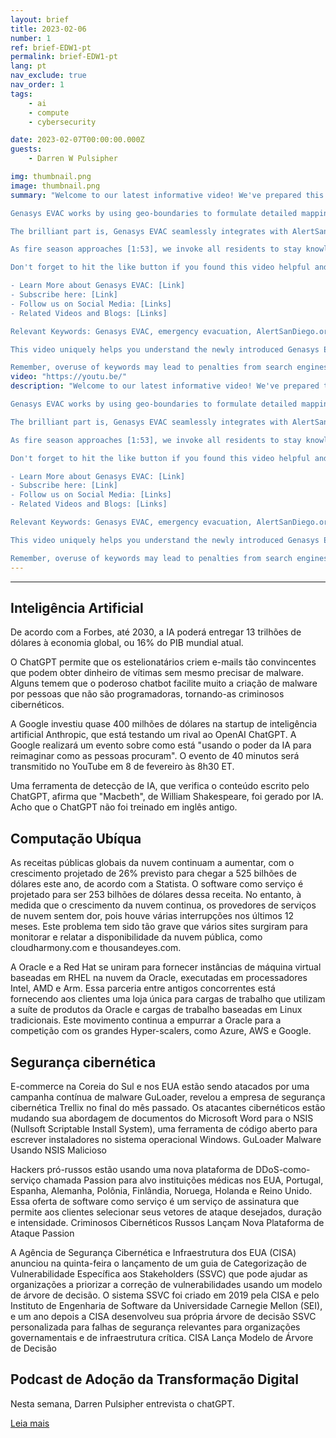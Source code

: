 ```yaml
---
layout: brief
title: 2023-02-06
number: 1
ref: brief-EDW1-pt
permalink: brief-EDW1-pt
lang: pt
nav_exclude: true
nav_order: 1
tags:
    - ai
    - compute
    - cybersecurity

date: 2023-02-07T00:00:00.000Z
guests:
    - Darren W Pulsipher

img: thumbnail.png
image: thumbnail.png
summary: "Welcome to our latest informative video! We've prepared this content to bring you up-to-speed on the latest emergency preparedness measures being implemented in San Diego County with the launch of Genasys EVAC technology [0:13]. This revolutionary system is engineered for improving location-specific alerts and streamlining emergency evacuations [0:27].

Genasys EVAC works by using geo-boundaries to formulate detailed mapping zones [0:48]. This strategic innovation aims to reduce unnecessary evacuations and enable faster repopulation after the event, enhancing effectiveness and efficiency of emergency responses [1:02].

The brilliant part is, Genasys EVAC seamlessly integrates with AlertSanDiego.org and the SD Emergency application [1:23]. There is no need for additional downloads for registered users, making it user-friendly and easily accessible [1:35].

As fire season approaches [1:53], we invoke all residents to stay knowledgeable and prepared. Knowing that this advanced technology is in place to protect San Diego County gives as all peace of mind [2:08].

Don't forget to hit the like button if you found this video helpful and subscribe for more updates. Follow us on all major social media platforms for real-time information. Links to related videos and resources are provided below for your convenience. We appreciate your continued support and remember, preparedness saves lives!

- Learn More about Genasys EVAC: [Link]
- Subscribe here: [Link]
- Follow us on Social Media: [Links]
- Related Videos and Blogs: [Links]

Relevant Keywords: Genasys EVAC, emergency evacuation, AlertSanDiego.org, SD Emergency app, San Diego County, emergency preparedness, geo-boundaries, mapping zones.

This video uniquely helps you understand the newly introduced Genasys EVAC technology in San Diego County. Regular content updates are part of our commitment to help the community stay safe and informed. 

Remember, overuse of keywords may lead to penalties from search engines. Maintain a natural flow of language to improve readability.Blog: https://embracingdigital.org/brief-EDW70-esPodcast: https://share.transistor.fm/s/1792d234"
video: "https://youtu.be/"
description: "Welcome to our latest informative video! We've prepared this content to bring you up-to-speed on the latest emergency preparedness measures being implemented in San Diego County with the launch of Genasys EVAC technology [0:13]. This revolutionary system is engineered for improving location-specific alerts and streamlining emergency evacuations [0:27].

Genasys EVAC works by using geo-boundaries to formulate detailed mapping zones [0:48]. This strategic innovation aims to reduce unnecessary evacuations and enable faster repopulation after the event, enhancing effectiveness and efficiency of emergency responses [1:02].

The brilliant part is, Genasys EVAC seamlessly integrates with AlertSanDiego.org and the SD Emergency application [1:23]. There is no need for additional downloads for registered users, making it user-friendly and easily accessible [1:35].

As fire season approaches [1:53], we invoke all residents to stay knowledgeable and prepared. Knowing that this advanced technology is in place to protect San Diego County gives as all peace of mind [2:08].

Don't forget to hit the like button if you found this video helpful and subscribe for more updates. Follow us on all major social media platforms for real-time information. Links to related videos and resources are provided below for your convenience. We appreciate your continued support and remember, preparedness saves lives!

- Learn More about Genasys EVAC: [Link]
- Subscribe here: [Link]
- Follow us on Social Media: [Links]
- Related Videos and Blogs: [Links]

Relevant Keywords: Genasys EVAC, emergency evacuation, AlertSanDiego.org, SD Emergency app, San Diego County, emergency preparedness, geo-boundaries, mapping zones.

This video uniquely helps you understand the newly introduced Genasys EVAC technology in San Diego County. Regular content updates are part of our commitment to help the community stay safe and informed. 

Remember, overuse of keywords may lead to penalties from search engines. Maintain a natural flow of language to improve readability.Blog: https://embracingdigital.org/brief-EDW70-esPodcast: https://share.transistor.fm/s/1792d234"
---
```






---

## Inteligência Artificial

De acordo com a Forbes, até 2030, a IA poderá entregar 13 trilhões de dólares à economia global, ou 16% do PIB mundial atual.

O ChatGPT permite que os estelionatários criem e-mails tão convincentes que podem obter dinheiro de vítimas sem mesmo precisar de malware. Alguns temem que o poderoso chatbot facilite muito a criação de malware por pessoas que não são programadoras, tornando-as criminosos cibernéticos.

A Google investiu quase 400 milhões de dólares na startup de inteligência artificial Anthropic, que está testando um rival ao OpenAI ChatGPT. A Google realizará um evento sobre como está "usando o poder da IA para reimaginar como as pessoas procuram". O evento de 40 minutos será transmitido no YouTube em 8 de fevereiro às 8h30 ET.

Uma ferramenta de detecção de IA, que verifica o conteúdo escrito pelo ChatGPT, afirma que "Macbeth", de William Shakespeare, foi gerado por IA. Acho que o ChatGPT não foi treinado em inglês antigo.

## Computação Ubíqua

As receitas públicas globais da nuvem continuam a aumentar, com o crescimento projetado de 26% previsto para chegar a 525 bilhões de dólares este ano, de acordo com a Statista. O software como serviço é projetado para ser 253 bilhões de dólares dessa receita. No entanto, à medida que o crescimento da nuvem continua, os provedores de serviços de nuvem sentem dor, pois houve várias interrupções nos últimos 12 meses. Este problema tem sido tão grave que vários sites surgiram para monitorar e relatar a disponibilidade da nuvem pública, como cloudharmony.com e thousandeyes.com.

A Oracle e a Red Hat se uniram para fornecer instâncias de máquina virtual baseadas em RHEL na nuvem da Oracle, executadas em processadores Intel, AMD e Arm. Essa parceria entre antigos concorrentes está fornecendo aos clientes uma loja única para cargas de trabalho que utilizam a suíte de produtos da Oracle e cargas de trabalho baseadas em Linux tradicionais. Este movimento continua a empurrar a Oracle para a competição com os grandes Hyper-scalers, como Azure, AWS e Google.

## Segurança cibernética

E-commerce na Coreia do Sul e nos EUA estão sendo atacados por uma campanha contínua de malware GuLoader, revelou a empresa de segurança cibernética Trellix no final do mês passado. Os atacantes cibernéticos estão mudando sua abordagem de documentos do Microsoft Word para o NSIS (Nullsoft Scriptable Install System), uma ferramenta de código aberto para escrever instaladores no sistema operacional Windows. GuLoader Malware Usando NSIS Malicioso

Hackers pró-russos estão usando uma nova plataforma de DDoS-como-serviço chamada Passion para alvo instituições médicas nos EUA, Portugal, Espanha, Alemanha, Polônia, Finlândia, Noruega, Holanda e Reino Unido. Essa oferta de software como serviço é um serviço de assinatura que permite aos clientes selecionar seus vetores de ataque desejados, duração e intensidade. Criminosos Cibernéticos Russos Lançam Nova Plataforma de Ataque Passion

A Agência de Segurança Cibernética e Infraestrutura dos EUA (CISA) anunciou na quinta-feira o lançamento de um guia de Categorização de Vulnerabilidade Específica aos Stakeholders (SSVC) que pode ajudar as organizações a priorizar a correção de vulnerabilidades usando um modelo de árvore de decisão. O sistema SSVC foi criado em 2019 pela CISA e pelo Instituto de Engenharia de Software da Universidade Carnegie Mellon (SEI), e um ano depois a CISA desenvolveu sua própria árvore de decisão SSVC personalizada para falhas de segurança relevantes para organizações governamentais e de infraestrutura crítica. CISA Lança Modelo de Árvore de Decisão

## Podcast de Adoção da Transformação Digital

Nesta semana, Darren Pulsipher entrevista o chatGPT.

[Leia mais](https://www.embracingdigital.org/episodes-EDT122)



